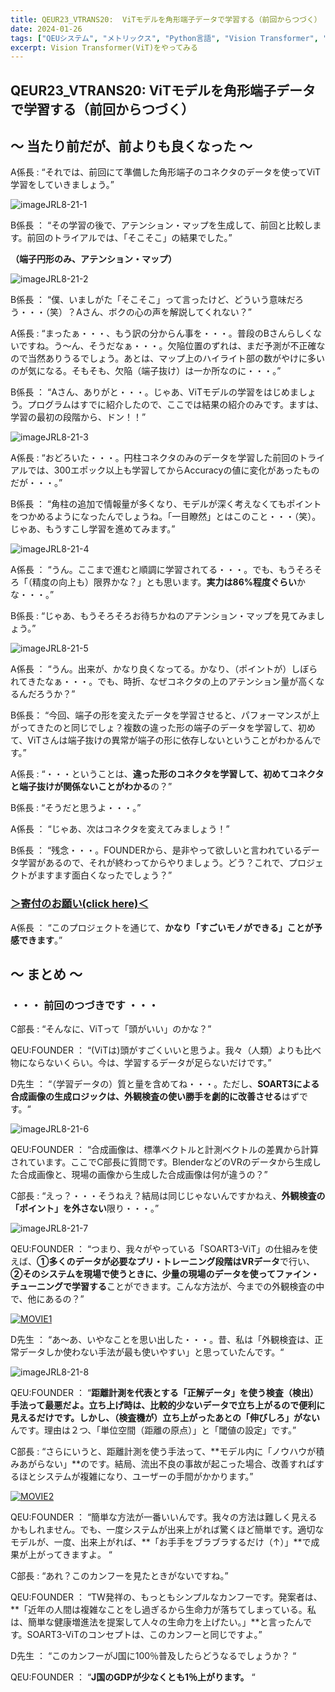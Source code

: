 ```yaml
---
title: QEUR23_VTRANS20:  ViTモデルを角形端子データで学習する（前回からつづく）
date: 2024-01-26
tags: ["QEUシステム", "メトリックス", "Python言語", "Vision Transformer", "LLM", "データセット", "Fine-tuning", "イノベーション"]
excerpt: Vision Transformer(ViT)をやってみる
---
```


## QEUR23_VTRANS20:  ViTモデルを角形端子データで学習する（前回からつづく）

## ～ 当たり前だが、前よりも良くなった ～

A係長 : “それでは、前回にて準備した角形端子のコネクタのデータを使ってViT学習をしていきましょう。”

![imageJRL8-21-1](/2024-01-26-QEUR23_VTRANS20/imageJRL8-21-1.jpg)

B係長 ： “その学習の後で、アテンション・マップを生成して、前回と比較します。前回のトライアルでは、「そこそこ」の結果でした。”

**（端子円形のみ、アテンション・マップ）**

![imageJRL8-21-2](/2024-01-26-QEUR23_VTRANS20/imageJRL8-21-2.jpg)

B係長 ： “僕、いましがた「そこそこ」って言ったけど、どういう意味だろう・・・（笑）？Aさん、ボクの心の声を解説してくれない？”

A係長 : “まったぁ・・・、もう訳の分からん事を・・・。普段のBさんらしくないですね。う～ん、そうだなぁ・・・。欠陥位置のずれは、まだ予測が不正確なので当然ありうるでしょう。あとは、マップ上のハイライト部の数がやけに多いのが気になる。そもそも、欠陥（端子抜け）は一か所なのに・・・。”

B係長 ： “Aさん、ありがと・・・。じゃあ、ViTモデルの学習をはじめましょう。プログラムはすでに紹介したので、ここでは結果の紹介のみです。ますは、学習の最初の段階から、ドン！！”

![imageJRL8-21-3](/2024-01-26-QEUR23_VTRANS20/imageJRL8-21-3.jpg)

A係長 : “おどろいた・・・。円柱コネクタのみのデータを学習した前回のトライアルでは、300エポック以上も学習してからAccuracyの値に変化があったものだが・・・。”

B係長 ： “角柱の追加で情報量が多くなり、モデルが深く考えなくてもポイントをつかめるようになったんでしょうね。「一目瞭然」とはこのこと・・・（笑）。じゃあ、もうすこし学習を進めてみます。”

![imageJRL8-21-4](/2024-01-26-QEUR23_VTRANS20/imageJRL8-21-4.jpg)

A係長 ： “うん。ここまで進むと順調に学習されてる・・・。でも、もうそろそろ「（精度の向上も）限界かな？」とも思います。**実力は86%程度ぐらい**かな・・・。”

B係長 : “じゃあ、もうそろそろお待ちかねのアテンション・マップを見てみましょう。”

![imageJRL8-21-5](/2024-01-26-QEUR23_VTRANS20/imageJRL8-21-5.jpg)

A係長 ： “うん。出来が、かなり良くなってる。かなり、（ポイントが）しぼられてきたなぁ・・・。でも、時折、なぜコネクタの上のアテンション量が高くなるんだろうか？”

B係長： “今回、端子の形を変えたデータを学習させると、パフォーマンスが上がってきたのと同じでしょ？複数の違った形の端子のデータを学習して、初めて、ViTさんは端子抜けの異常が端子の形に依存しないということがわかるんです。”

A係長 : “・・・ということは、**違った形のコネクタを学習して、初めてコネクタと端子抜けが関係ないことがわかる**の？”

B係長 : “そうだと思うよ・・・。”

A係長 ： “じゃあ、次はコネクタを変えてみましょう！”

B係長 ： “残念・・・。FOUNDERから、是非やって欲しいと言われているデータ学習があるので、それが終わってからやりましょう。どう？これで、プロジェクトがますます面白くなったでしょう？”

### [＞寄付のお願い(click here)＜](https://www.paypal.com/paypalme/QEUglobal?v=1&utm_source=unp&utm_medium=email&utm_campaign=RT000481&utm_unptid=29844400-7613-11ec-ac72-3cfdfef0498d&ppid=RT000481&cnac=HK&rsta=en_GB%28en-HK%29&cust=5QPFDMW9B2T7Q&unptid=29844400-7613-11ec-ac72-3cfdfef0498d&calc=f860991d89600&unp_tpcid=ppme-social-business-profile-creat-ed&page=main%3Aemail%3ART000481&pgrp=main%3Aemail&e=cl&mchn=em&s=ci&mail=sys&appVersion=1.71.0&xt=104038)

A係長  ： “このプロジェクトを通じて、**かなり「すごいモノができる」ことが予感できます**。”

## ～ まとめ ～

### ・・・ 前回のつづきです ・・・

C部長 : “そんなに、ViTって「頭がいい」のかな？”

QEU:FOUNDER ： “(ViTは)頭がすごくいいと思うよ。我々（人類）よりも比べ物にならないくらい。今は、学習するデータが足らないだけです。”

D先生 ： “（学習データの）質と量を含めてね・・・。ただし、**SOART3による合成画像の生成ロジックは、外観検査の使い勝手を劇的に改善させる**はずです。“

![imageJRL8-21-6](/2024-01-26-QEUR23_VTRANS20/imageJRL8-21-6.jpg)

QEU:FOUNDER ： “合成画像は、標準ベクトルと計測ベクトルの差異から計算されています。ここでC部長に質問です。BlenderなどのVRのデータから生成した合成画像と、現場の画像から生成した合成画像は何が違うの？”

C部長 : “えっ？・・・そうねえ？結局は同じじゃないんですかねえ、**外観検査の「ポイント」を外さない**限り・・・。”

![imageJRL8-21-7](/2024-01-26-QEUR23_VTRANS20/imageJRL8-21-7.jpg)

QEU:FOUNDER ： “つまり、我々がやっている「SOART3-ViT」の仕組みを使えば、**①多くのデータが必要なプリ・トレーニング段階はVRデータ**で行い、**②そのシステムを現場で使うときに、少量の現場のデータを使ってファイン・チューニングで学習する**ことができます。こんな方法が、今までの外観検査の中で、他にあるの？”

[![MOVIE1](http://img.youtube.com/vi/tAev_CGqgVs/0.jpg)](http://www.youtube.com/watch?v=tAev_CGqgVs "ディープラーニングによる異常検知（Anomaly Detection）")

D先生 ： “あ～あ、いやなことを思い出した・・・。昔、私は「外観検査は、正常データしか使わない手法が最も使いやすい」と思っていたんです。“

![imageJRL8-21-8](/2024-01-26-QEUR23_VTRANS20/imageJRL8-21-8.jpg)

QEU:FOUNDER ： “**距離計測を代表とする「正解データ」を使う検査（検出）手法って最悪だよ。**立ち上げ時は、比較的少ないデータで立ち上がるので便利に見えるだけです。しかし、**（検査機が）立ち上がったあとの「伸びしろ」がない**んです。理由は２つ、「単位空間（距離の原点）」と「閾値の設定」です。”

C部長 : “さらにいうと、距離計測を使う手法って、**モデル内に「ノウハウが積みあがらない」**のです。結局、流出不良の事故が起こった場合、改善すればするほとシステムが複雑になり、ユーザーの手間がかかります。”

[![MOVIE2](http://img.youtube.com/vi/RZRnXkDmhyk/0.jpg)](http://www.youtube.com/watch?v=RZRnXkDmhyk "李鳳山師父平甩教學30min")

QEU:FOUNDER ： “簡単な方法が一番いいんです。我々の方法は難しく見えるかもしれません。でも、一度システムが出来上がれば驚くほど簡単です。適切なモデルが、一度、出来上がれば、**「お手手をブラブラするだけ（↑）」**で成果が上がってきますよ。 “

C部長 : “あれ？このカンフーを見たときがないですね。”

QEU:FOUNDER ： “TW発祥の、もっともシンプルなカンフーです。発案者は、**「近年の人間は複雑なことをし過ぎるから生命力が落ちてしまっている。私は、簡単な健康増進法を提案して人々の生命力を上げたい。」**と言ったんです。SOART3-ViTのコンセプトは、このカンフーと同じですよ。”

D先生 ： “このカンフーがJ国に100％普及したらどうなるでしょうか？ “

QEU:FOUNDER ： “**J国のGDPが少なくとも1％上がります。** “


